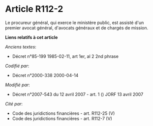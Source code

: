 # Article R112-2

Le procureur général, qui exerce le ministère public, est assisté d'un premier avocat général, d'avocats généraux et de
chargés de mission.

**Liens relatifs à cet article**

_Anciens textes_:

  - Décret n°85-199 1985-02-11, art 1er, al 2 2nd phrase

_Codifié par_:

  - Décret n°2000-338 2000-04-14

_Modifié par_:

  - Décret n°2007-543 du 12 avril 2007 - art. 1 () JORF 13 avril 2007

_Cité par_:

  - Code des juridictions financières - art. R112-25 (V)
  - Code des juridictions financières - art. R112-7 (V)

